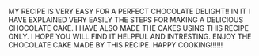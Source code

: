 MY RECIPE IS VERY EASY FOR A PERFECT CHOCOLATE DELIGHT!!
IN IT I HAVE EXPLAINED VERY EASILY THE STEPS FOR MAKING A DELICIOUS CHOCOLATE CAKE.
I HAVE ALSO MADE THE CAKES USING THIS RECIPE ONLY.
I HOPE YOU WILL FIND IT HELPFUL AND INTRESTING.
ENJOY THE CHOCOLATE CAKE MADE BY THIS RECIPE.
HAPPY COOKING!!!!!!